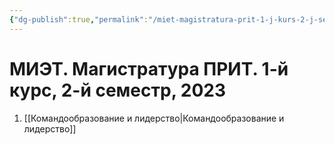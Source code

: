 ```yaml
---
{"dg-publish":true,"permalink":"/miet-magistratura-prit-1-j-kurs-2-j-semestr-2023/"}
---
```


# МИЭТ. Магистратура ПРИТ. 1-й курс, 2-й семестр, 2023

1.  [[Командообразование и лидерство\|Командообразование и лидерство]]